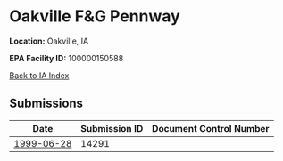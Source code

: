 # Oakville F&G Pennway

**Location:** Oakville, IA

**EPA Facility ID:** 100000150588

[Back to IA Index](../../index.md)

## Submissions

| Date | Submission ID | Document Control Number |
|------|--------------|-------------------------|
| [1999-06-28](submissions/14291.md) | 14291 |  |
